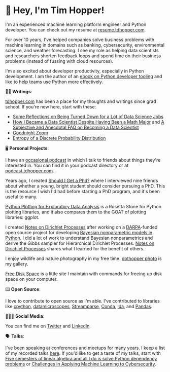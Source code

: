 
# 👋 Hey, I'm Tim Hopper!

I'm an experienced machine learning platform engineer and Python developer. You can check out my resume at [resume.tdhopper.com](https://resume.tdhopper.com).

For over 10 years, I've helped companies solve business problems with machine learning in domains such as banking, cybersecurity, environmental science, and
weather forecasting. I see my role as helping data scientists and researchers shorten feedback loops and spend time on their business problems (instead of fussing with cloud resources).

I'm also excited about developer productivity, especially in Python development. I am the author of an [ebook on Python developer tooling](https://pydevtools.com) and like to help teams use Python more effectively.

✍🏻 **Writings**:

[tdhopper.com](https://tdhopper.com) has been a place for my thoughts and writings since grad school. If you're new here, start with these:

* [Some Reflections on Being Turned Down for a Lot of Data Science Jobs](https://tdhopper.com/blog/some-reflections-on-being-turned-down-for-a-lot-of-data-science-jobs/)
* [How I Became a Data Scientist Despite Having Been a Math Major](https://tdhopper.com/blog/how-i-became-a-data-scientist/) and [A Subjective and Anecdotal FAQ on Becoming a Data Scientist](https://tdhopper.com/blog/faq/)
* [Goodnight Zoom](https://tdhopper.com/blog/goodnight-zoom/)
* [Entropy of a Discrete Probability Distribution](https://tdhopper.com/blog/entropy-of-a-discrete-probability-distribution/)

🖥️ **Personal Projects**:

I have an [occasional podcast](https://podcast.tdhopper.com) in which I talk to friends about things they're interested in. You can find it in your podcast directory or at [podcast.tdhopper.com](https://podcast.tdhopper.com).

Years ago, I created [Should I Get a Phd?](https://tdhopper.com/phd) where I interviewed nine friends about whether a young, bright student should consider pursuing a PhD. This is the resource I wish I'd had before starting a PhD program, and it's been useful to many.

[Python Plotting for Exploratory Data Analysis](https://pythonplot.com) is a Rosetta Stone for Python plotting libraries, and it also compares them to the GOAT of plotting libraries: ggplot.

I created [Notes on Dirichlet Processes](https://dp.tdhopper.com) after working on a [DARPA](https://www.darpa.mil)-funded open source project for developing [Bayesian nonparametric models in Python](http://datamicroscopes.github.io). I did a lot of work to understand Bayesian nonparametrics and derive the Gibbs sampler for Hierarchical Dirichlet Processes. [Notes on Dirichlet Processes](https://dp.tdhopper.com) shares what I learned for the benefit of others.

I enjoy wildlife and nature photography in my free time. [dothopper photo](https://photos.tdhopper.com) is my gallery.

[Free Disk Space](https://freespace.tdhopper.com) is a little site I maintain with commands for freeing up disk space on your computer.


⌨️ **Open Source**:

I love to contribute to open source as I'm able. I've contributed to libraries like
[cpython](https://github.com/python/cpython/commits?author=tdhopper),
[datamicroscopes](https://datamicroscopes.github.io/),
[Streamparse](https://github.com/parsely/streamparse/commits?author=tdhopper),
[Conda](https://github.com/conda/conda/commits?author=tdhopper),
[lda](https://github.com/ariddell/lda/commits?author=tdhopper),
and
[Pandas](https://github.com/pandas-dev/pandas/commits?author=tdhopper).

👨🏻‍💻 **Social Media**:

You can find me on [Twitter](https://twitter.com/tdhopper) and [LinkedIn](https://www.linkedin.com/in/tdhopper/).

🗣️ **Talks**:

I've been speaking at conferences and meetups for many years. I keep a list of my recorded talks [here](http://tdhopper.com/talks/). If you'd like to get a taste of my talks, start with [Five semesters of linear algebra and all I do is solve Python dependency problems](https://www.youtube.com/watch?v=6flt_3yMNb0) or [Challenges in Applying Machine Learning to Cybersecurity](https://www.youtube.com/watch?v=OS6j1Y2tJLY).
